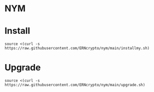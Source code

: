 # NYM
#    Install 
    source <(curl -s https://raw.githubusercontent.com/ERNcrypto/nym/main/installmy.sh)
#    Upgrade 
    source <(curl -s https://raw.githubusercontent.com/ERNcrypto/nym/main/upgrade.sh)
